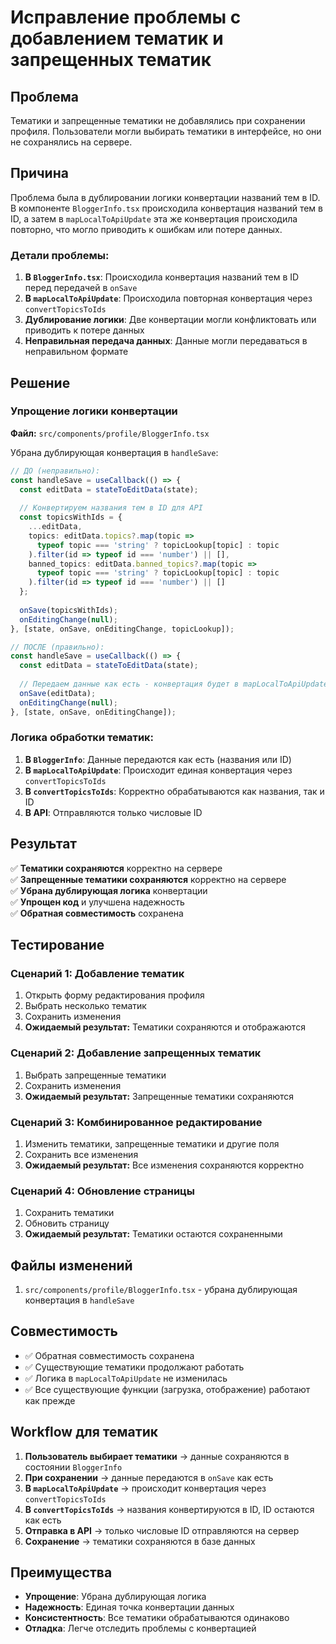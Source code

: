 # Исправление проблемы с добавлением тематик и запрещенных тематик

## Проблема

Тематики и запрещенные тематики не добавлялись при сохранении профиля. Пользователи могли выбирать тематики в интерфейсе, но они не сохранялись на сервере.

## Причина

Проблема была в дублировании логики конвертации названий тем в ID. В компоненте `BloggerInfo.tsx` происходила конвертация названий тем в ID, а затем в `mapLocalToApiUpdate` эта же конвертация происходила повторно, что могло приводить к ошибкам или потере данных.

### Детали проблемы:

1. **В `BloggerInfo.tsx`**: Происходила конвертация названий тем в ID перед передачей в `onSave`
2. **В `mapLocalToApiUpdate`**: Происходила повторная конвертация через `convertTopicsToIds`
3. **Дублирование логики**: Две конвертации могли конфликтовать или приводить к потере данных
4. **Неправильная передача данных**: Данные могли передаваться в неправильном формате

## Решение

### Упрощение логики конвертации

**Файл:** `src/components/profile/BloggerInfo.tsx`

Убрана дублирующая конвертация в `handleSave`:

```typescript
// ДО (неправильно):
const handleSave = useCallback(() => {
  const editData = stateToEditData(state);
  
  // Конвертируем названия тем в ID для API
  const topicsWithIds = {
    ...editData,
    topics: editData.topics?.map(topic => 
      typeof topic === 'string' ? topicLookup[topic] : topic
    ).filter(id => typeof id === 'number') || [],
    banned_topics: editData.banned_topics?.map(topic => 
      typeof topic === 'string' ? topicLookup[topic] : topic
    ).filter(id => typeof id === 'number') || []
  };
  
  onSave(topicsWithIds);
  onEditingChange(null);
}, [state, onSave, onEditingChange, topicLookup]);

// ПОСЛЕ (правильно):
const handleSave = useCallback(() => {
  const editData = stateToEditData(state);
  
  // Передаем данные как есть - конвертация будет в mapLocalToApiUpdate
  onSave(editData);
  onEditingChange(null);
}, [state, onSave, onEditingChange]);
```

### Логика обработки тематик:

1. **В `BloggerInfo`**: Данные передаются как есть (названия или ID)
2. **В `mapLocalToApiUpdate`**: Происходит единая конвертация через `convertTopicsToIds`
3. **В `convertTopicsToIds`**: Корректно обрабатываются как названия, так и ID
4. **В API**: Отправляются только числовые ID

## Результат

✅ **Тематики сохраняются** корректно на сервере  
✅ **Запрещенные тематики сохраняются** корректно на сервере  
✅ **Убрана дублирующая логика** конвертации  
✅ **Упрощен код** и улучшена надежность  
✅ **Обратная совместимость** сохранена

## Тестирование

### Сценарий 1: Добавление тематик
1. Открыть форму редактирования профиля
2. Выбрать несколько тематик
3. Сохранить изменения
4. **Ожидаемый результат:** Тематики сохраняются и отображаются

### Сценарий 2: Добавление запрещенных тематик
1. Выбрать запрещенные тематики
2. Сохранить изменения
3. **Ожидаемый результат:** Запрещенные тематики сохраняются

### Сценарий 3: Комбинированное редактирование
1. Изменить тематики, запрещенные тематики и другие поля
2. Сохранить все изменения
3. **Ожидаемый результат:** Все изменения сохраняются корректно

### Сценарий 4: Обновление страницы
1. Сохранить тематики
2. Обновить страницу
3. **Ожидаемый результат:** Тематики остаются сохраненными

## Файлы изменений

1. `src/components/profile/BloggerInfo.tsx` - убрана дублирующая конвертация в `handleSave`

## Совместимость

- ✅ Обратная совместимость сохранена
- ✅ Существующие тематики продолжают работать
- ✅ Логика в `mapLocalToApiUpdate` не изменилась
- ✅ Все существующие функции (загрузка, отображение) работают как прежде

## Workflow для тематик

1. **Пользователь выбирает тематики** → данные сохраняются в состоянии `BloggerInfo`
2. **При сохранении** → данные передаются в `onSave` как есть
3. **В `mapLocalToApiUpdate`** → происходит конвертация через `convertTopicsToIds`
4. **В `convertTopicsToIds`** → названия конвертируются в ID, ID остаются как есть
5. **Отправка в API** → только числовые ID отправляются на сервер
6. **Сохранение** → тематики сохраняются в базе данных

## Преимущества

- **Упрощение**: Убрана дублирующая логика
- **Надежность**: Единая точка конвертации данных
- **Консистентность**: Все тематики обрабатываются одинаково
- **Отладка**: Легче отследить проблемы с конвертацией
